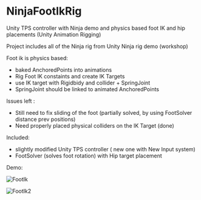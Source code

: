 # NinjaFootIkRig
Unity TPS controller with Ninja demo and physics based foot IK and hip placements (Unity Animation Rigging)


Project includes all of the Ninja rig from Unity Ninja rig demo (workshop)


Foot ik is physics based: 
 - baked AnchoredPoints into animations
 - Rig Foot IK constaints and create IK Targets
 - use IK target with Rigidbidy and collider + SpringJoint
 - SpringJoint should be linked to animated AnchoredPoints

Issues left : 
 - Still need to fix sliding of the foot (partially solved, by using FootSolver distance prev positions)
 - Need properly placed physical colliders on the IK Target (done)

Included: 
 - slightly modified Unity TPS controller ( new one with New Input system)
 - FootSolver (solves foot rotation) with Hip target placement

Demo:

![FootIk](https://github.com/studentutu/NinjaFootIkRig/assets/18601652/fe3d37d3-505d-4bb0-9261-9798a983a46b)


![FootIk2](https://github.com/studentutu/NinjaFootIkRig/assets/18601652/c731914b-3969-4928-be9f-902f2529c384)
